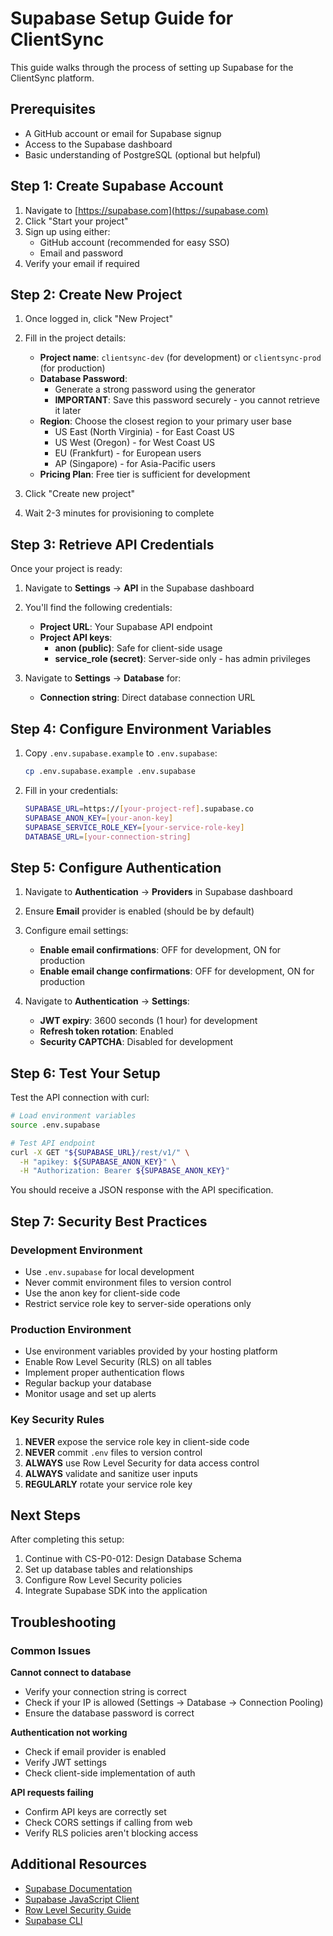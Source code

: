 # Supabase Setup Guide for ClientSync

This guide walks through the process of setting up Supabase for the ClientSync platform.

## Prerequisites

- A GitHub account or email for Supabase signup
- Access to the Supabase dashboard
- Basic understanding of PostgreSQL (optional but helpful)

## Step 1: Create Supabase Account

1. Navigate to [https://supabase.com](https://supabase.com)
2. Click "Start your project"
3. Sign up using either:
   - GitHub account (recommended for easy SSO)
   - Email and password
4. Verify your email if required

## Step 2: Create New Project

1. Once logged in, click "New Project"
2. Fill in the project details:
   - **Project name**: `clientsync-dev` (for development) or `clientsync-prod` (for production)
   - **Database Password**: 
     - Generate a strong password using the generator
     - **IMPORTANT**: Save this password securely - you cannot retrieve it later
   - **Region**: Choose the closest region to your primary user base
     - US East (North Virginia) - for East Coast US
     - US West (Oregon) - for West Coast US
     - EU (Frankfurt) - for European users
     - AP (Singapore) - for Asia-Pacific users
   - **Pricing Plan**: Free tier is sufficient for development

3. Click "Create new project"
4. Wait 2-3 minutes for provisioning to complete

## Step 3: Retrieve API Credentials

Once your project is ready:

1. Navigate to **Settings** → **API** in the Supabase dashboard
2. You'll find the following credentials:
   - **Project URL**: Your Supabase API endpoint
   - **Project API keys**:
     - **anon (public)**: Safe for client-side usage
     - **service_role (secret)**: Server-side only - has admin privileges

3. Navigate to **Settings** → **Database** for:
   - **Connection string**: Direct database connection URL

## Step 4: Configure Environment Variables

1. Copy `.env.supabase.example` to `.env.supabase`:
   ```bash
   cp .env.supabase.example .env.supabase
   ```

2. Fill in your credentials:
   ```bash
   SUPABASE_URL=https://[your-project-ref].supabase.co
   SUPABASE_ANON_KEY=[your-anon-key]
   SUPABASE_SERVICE_ROLE_KEY=[your-service-role-key]
   DATABASE_URL=[your-connection-string]
   ```

## Step 5: Configure Authentication

1. Navigate to **Authentication** → **Providers** in Supabase dashboard
2. Ensure **Email** provider is enabled (should be by default)
3. Configure email settings:
   - **Enable email confirmations**: OFF for development, ON for production
   - **Enable email change confirmations**: OFF for development, ON for production

4. Navigate to **Authentication** → **Settings**:
   - **JWT expiry**: 3600 seconds (1 hour) for development
   - **Refresh token rotation**: Enabled
   - **Security CAPTCHA**: Disabled for development

## Step 6: Test Your Setup

Test the API connection with curl:

```bash
# Load environment variables
source .env.supabase

# Test API endpoint
curl -X GET "${SUPABASE_URL}/rest/v1/" \
  -H "apikey: ${SUPABASE_ANON_KEY}" \
  -H "Authorization: Bearer ${SUPABASE_ANON_KEY}"
```

You should receive a JSON response with the API specification.

## Step 7: Security Best Practices

### Development Environment
- Use `.env.supabase` for local development
- Never commit environment files to version control
- Use the anon key for client-side code
- Restrict service role key to server-side operations only

### Production Environment
- Use environment variables provided by your hosting platform
- Enable Row Level Security (RLS) on all tables
- Implement proper authentication flows
- Regular backup your database
- Monitor usage and set up alerts

### Key Security Rules
1. **NEVER** expose the service role key in client-side code
2. **NEVER** commit `.env` files to version control
3. **ALWAYS** use Row Level Security for data access control
4. **ALWAYS** validate and sanitize user inputs
5. **REGULARLY** rotate your service role key

## Next Steps

After completing this setup:

1. Continue with CS-P0-012: Design Database Schema
2. Set up database tables and relationships
3. Configure Row Level Security policies
4. Integrate Supabase SDK into the application

## Troubleshooting

### Common Issues

**Cannot connect to database**
- Verify your connection string is correct
- Check if your IP is allowed (Settings → Database → Connection Pooling)
- Ensure the database password is correct

**Authentication not working**
- Check if email provider is enabled
- Verify JWT settings
- Check client-side implementation of auth

**API requests failing**
- Confirm API keys are correctly set
- Check CORS settings if calling from web
- Verify RLS policies aren't blocking access

## Additional Resources

- [Supabase Documentation](https://supabase.com/docs)
- [Supabase JavaScript Client](https://supabase.com/docs/reference/javascript/introduction)
- [Row Level Security Guide](https://supabase.com/docs/guides/auth/row-level-security)
- [Supabase CLI](https://supabase.com/docs/guides/cli)